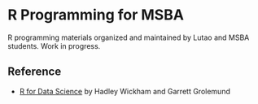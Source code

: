 # R Programming for MSBA
R programming materials organized and maintained by Lutao and MSBA students.
Work in progress.

## Reference
* [R for Data Science](https://www.bioinform.io/site/wp-content/uploads/2018/09/RDataScience.pdf) by Hadley Wickham and
Garrett Grolemund